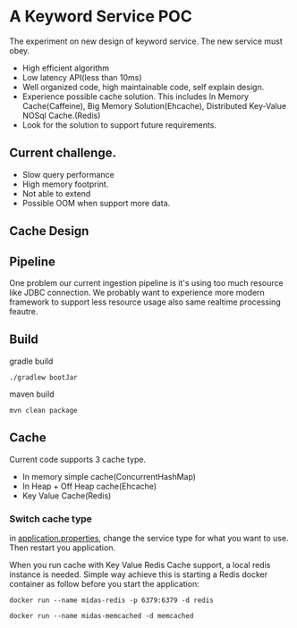 # A Keyword Service POC

The experiment on new design of keyword service. The new service must obey.

* High efficient algorithm
* Low latency API(less than 10ms)
* Well organized code, high maintainable code, self explain design.
* Experience possible cache solution. This includes In Memory Cache(Caffeine), Big Memory Solution(Ehcache), Distributed Key-Value NOSql Cache.(Redis)
* Look for the solution to support future requirements.

## Current challenge.

* Slow query performance
* High memory footprint.
* Not able to extend
* Possible OOM when support more data.

## Cache Design

## Pipeline

One problem our current ingestion pipeline is it's using too much resource like JDBC connection. We probably want to experience more modern framework to support less resource usage also same realtime processing feautre.


## Build

gradle build

```
./gradlew bootJar
```

maven build

```
mvn clean package
```

## Cache

Current code supports 3 cache type.

* In memory simple cache(ConcurrentHashMap)
* In Heap + Off Heap cache(Ehcache)
* Key Value Cache(Redis)

### Switch cache type

in [application.properties](src/main/resources/application.properties), change the service type for what you want to use. Then restart you application.


When you run cache with Key Value Redis Cache support, a local redis instance is needed. Simple way achieve this is starting a Redis docker container as follow before you start the application:

```$shell
docker run --name midas-redis -p 6379:6379 -d redis
```

```$shell
docker run --name midas-memcached -d memcached
```



